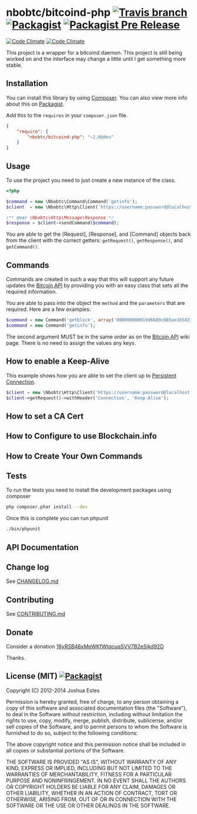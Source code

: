 nbobtc/bitcoind-php [![Travis branch](https://img.shields.io/travis/nbobtc/bitcoind-php/2.x.svg)](https://travis-ci.org/nbobtc/bitcoind-php) [![Packagist](https://img.shields.io/packagist/v/nbobtc/bitcoind-php.svg)](https://packagist.org/packages/nbobtc/bitcoind-php) [![Packagist Pre Release](https://img.shields.io/packagist/vpre/nbobtc/bitcoind-php.svg)](https://packagist.org/packages/nbobtc/bitcoind-php)
===================

[![Code Climate](https://img.shields.io/codeclimate/github/nbobtc/bitcoind-php.svg)](https://codeclimate.com/github/nbobtc/bitcoind-php) [![Code Climate](https://img.shields.io/codeclimate/coverage/github/nbobtc/bitcoind-php.svg)](https://codeclimate.com/github/nbobtc/bitcoind-php)

This project is a wrapper for a bitcoind daemon. This project is still being
worked on and the interface may change a little until I get something more
stable.

## Installation

You can install this library by using [Composer]. You can also view more info
about this on [Packagist].

Add this to the `requires` in your `composer.json` file.

```json
{
    "require": {
        "nbobtc/bitcoind-php": "~2.0@dev"
    }
}
```

## Usage

To use the project you need to just create a new instance of the class.

```php
<?php

$command = new \Nbobtc\Command\Command('getinfo');
$client  = new \Nbobtc\Http\Client('https://username:password@localhost:18332');

/** @var \Nbobtc\Http\Message\Response */
$response = $client->sendCommand($command);
```

You are able to get the [Request], [Response], and [Command] objects back from
the client with the correct getters: `getRequest()`, `getResponse()`, and
`getCommand()`.

## Commands

Commands are created in such a way that this will support any future updates the
[Bitcoin API] by providing you with an easy class that sets all the required
information.

You are able to pass into the object the `method` and the `parameters` that are
required. Here are a few examples:

```php
$command = new Command('getblock', array('000000000019d6689c085ae165831e934ff763ae46a2a6c172b3f1b60a8ce26f'));
$command = new Command('getinfo');
```

The second argument MUST be in the same order as on the [Bitcoin API] wiki page.
There is no need to assign the values any keys.

## How to enable a Keep-Alive

This example shows how you are able to set the client up to [Persistent
Connection].

```php
$client = new \Nbobtc\Http\Client('https://username:password@localhost:18332');
$client->getRequest()->withHeader('Connection', 'Keep-Alive');
```

## How to set a CA Cert



## How to Configure to use Blockchain.info



## How to Create Your Own Commands



## Tests

To run the tests you need to install the development packages using composer

```bash
php composer.phar install --dev
```

Once this is complete you can run phpunit

```bash
./bin/phpunit
```

## API Documentation

## Change log

See [CHANGELOG.md]

## Contributing

See [CONTRIBUTING.md]

## Donate

Consider a donation [16yRSB46xMeWKfWtqcuqSVV7B2eSjkd92D]

Thanks.

## License (MIT) [![Packagist](https://img.shields.io/packagist/l/nbobtc/bitcoind-php.svg)](https://github.com/nbobtc/bitcoind-php/blob/2.x/LICENSE)

Copyright (C) 2012-2014 Joshua Estes

Permission is hereby granted, free of charge, to any person obtaining a copy of
this software and associated documentation files (the "Software"), to deal in
the Software without restriction, including without limitation the rights to
use, copy, modify, merge, publish, distribute, sublicense, and/or sell copies of
the Software, and to permit persons to whom the Software is furnished to do so,
subject to the following conditions:

The above copyright notice and this permission notice shall be included in all
copies or substantial portions of the Software.

THE SOFTWARE IS PROVIDED "AS IS", WITHOUT WARRANTY OF ANY KIND, EXPRESS OR
IMPLIED, INCLUDING BUT NOT LIMITED TO THE WARRANTIES OF MERCHANTABILITY, FITNESS
FOR A PARTICULAR PURPOSE AND NONINFRINGEMENT. IN NO EVENT SHALL THE AUTHORS OR
COPYRIGHT HOLDERS BE LIABLE FOR ANY CLAIM, DAMAGES OR OTHER LIABILITY, WHETHER
IN AN ACTION OF CONTRACT, TORT OR OTHERWISE, ARISING FROM, OUT OF OR IN
CONNECTION WITH THE SOFTWARE OR THE USE OR OTHER DEALINGS IN THE SOFTWARE.

[Composer]: https://getcomposer.org/
[Packagist]: https://packagist.org/packages/nbobtc/bitcoind-php
[CHANGELOG.md]: https://github.com/nbobtc/bitcoind-php/blob/2.x/CHANGELOG.md
[CONTRIBUTING.md]: https://github.com/nbobtc/bitcoind-php/blob/2.x/CONTRIBUTING.md
[16yRSB46xMeWKfWtqcuqSVV7B2eSjkd92D]: bitcoin://16yRSB46xMeWKfWtqcuqSVV7B2eSjkd92D
[Bitcoin API]: https://en.bitcoin.it/wiki/Original_Bitcoin_client/API_Calls_list
[Persistent Connection]: http://en.wikipedia.org/wiki/HTTP_persistent_connection
